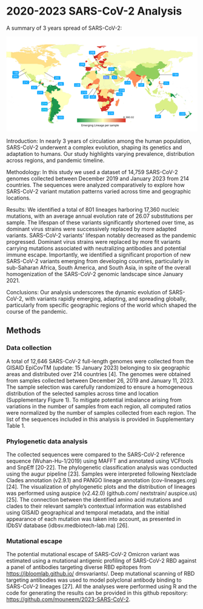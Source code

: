 # 2020-2023 SARS-CoV-2 Analysis
A summary of 3 years spread of SARS-CoV-2: 

![GA](figures/graphical_abstract.svg)

Introduction: 
In nearly 3 years of circulation among the human population, SARS-CoV-2 underwent a complex evolution, shaping its genetics and adaptation to humans. Our study highlights varying prevalence, distribution across regions, and pandemic timeline.

Methodology: In this study we used a dataset of 14,759 SARS-CoV-2 genomes collected between December 2019 and January 2023 from 214 countries. The sequences were analyzed comparatively to explore how SARS-CoV-2 variant mutation patterns varied across time and geographic locations.
  

Results:
We identified a total of 801 lineages harboring 17,360 nucleic mutations, with an average annual evolution rate of 26.07 substitutions per sample. The lifespan of these variants significantly shortened over time, as dominant virus strains were successively replaced by more adapted variants. SARS-CoV-2 variants' lifespan notably decreased as the pandemic progressed. Dominant virus strains were replaced by more fit variants carrying mutations associated with neutralizing antibodies and potential immune escape. Importantly, we identified a significant proportion of new SARS-CoV-2 variants emerging from developing countries, particularly in sub-Saharan Africa, South America, and South Asia, in spite of the overall homogenization of the SARS-CoV-2 genomic landscape since January 2021.


Conclusions:
Our analysis underscores the dynamic evolution of SARS-CoV-2, with variants rapidly emerging, adapting, and spreading globally, particularly from specific geographic regions of the world which shaped the course of the pandemic.


## Methods
### Data collection 
A total of 12,646 SARS-CoV-2 full-length genomes were collected from the GISAID EpiCovTM (update: 15 January 2023) belonging to six geographic areas and distributed over 214 countries [4]. The genomes were obtained from samples collected between December 26, 2019 and January 11, 2023. The sample selection was carefully randomized to ensure a homogeneous distribution of the selected samples across time and location (Supplementary Figure 1). To mitigate potential imbalance arising from variations in the number of samples from each region, all computed ratios were normalized by the number of samples collected from each region. The list of the sequences included in this analysis is provided in Supplementary Table 1.

### Phylogenetic data analysis
The collected sequences were compared to the SARS-CoV-2 reference sequence (Wuhan-Hu-1/2019) using MAFFT and annotated using VCFtools and SnpEff [20-22]. The phylogenetic classification analysis was conducted using the augur pipeline [23]. Samples were interpreted following Nextclade Clades annotation (v2.9.1) and PANGO lineage annotation (cov-lineages.org) [24]. The visualization of phylogenetic plots and the distribution of lineages was performed using auspice (v2.42.0) (github.com/ nextstrain/ auspice.us) [25]. 
The connection between the identified amino acid mutations and clades to their relevant sample’s contextual information was established using GISAID geographical and temporal metadata, and the initial appearance of each mutation was taken into account, as presented in IDbSV database (idbsv.medbiotech-lab.ma) [26].

### Mutational escape
The potential mutational escape of SARS-CoV-2 Omicron variant was estimated using a mutational antigenic profiling of SARS-CoV-2 RBD against a panel of antibodies targeting diverse RBD epitopes from https://jbloomlab.github.io/ dmsvariants/. Deep mutational scanning of RBD targeting antibodies was used to model polyclonal antibody binding to SARS-CoV-2 lineages [27]. All the analyses were performed using R and the code for generating the results can be provided in this github repository: https://github.com/mouneem/2023-SARS-CoV-2.
   
